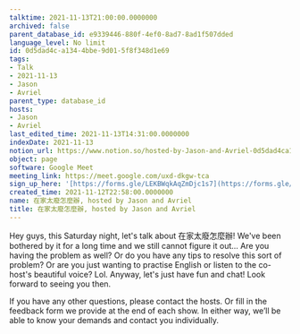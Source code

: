 ```yaml
---
talktime: 2021-11-13T21:00:00.0000000
archived: false
parent_database_id: e9339446-880f-4ef0-8ad7-8ad1f507dded
language_level: No limit
id: 0d5dad4c-a134-4bbe-9d01-5f8f348d1e69
tags:
- Talk
- 2021-11-13
- Jason
- Avriel
parent_type: database_id
hosts:
- Jason
- Avriel
last_edited_time: 2021-11-13T14:31:00.0000000
indexDate: 2021-11-13
notion_url: https://www.notion.so/hosted-by-Jason-and-Avriel-0d5dad4ca1344bbe9d015f8f348d1e69
object: page
software: Google Meet
meeting_link: https://meet.google.com/uxd-dkgw-tca
sign_up_here: '[https://forms.gle/LEKBWqkAqZmDjc1s7](https://forms.gle/LEKBWqkAqZmDjc1s7)'
created_time: 2021-11-12T22:58:00.0000000
name: 在家太廢怎麼辦, hosted by Jason and Avriel
title: 在家太廢怎麼辦, hosted by Jason and Avriel
---
```





Hey guys, this Saturday night, let's talk about 在家太廢怎麼辦! We've been bothered by it for a long time and we still cannot figure it out... Are you having the problem as well? Or do you have any tips to resolve this sort of problem? Or are you just wanting to practise English or listen to the co-host's beautiful voice? Lol. Anyway, let's just have fun and chat! Look forward to seeing you then. 

If you have any other questions, please contact the hosts. Or fill in the feedback form we provide at the end of each show. In either way, we’ll be able to know your demands and contact you individually.







